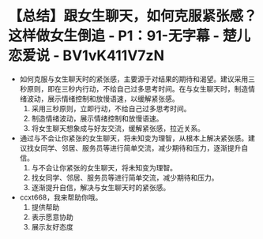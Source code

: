 # 【总结】跟女生聊天，如何克服紧张感？这样做女生倒追 - P1：91-无字幕 - 楚儿恋爱说 - BV1vK411V7zN

-   如何克服与女生聊天时的紧张感，主要源于对结果的期待和渴望。建议采用三秒原则，即在三秒内行动，不给自己过多思考时间。在与女生聊天时，制造情绪波动，展示情绪控制和放慢语速，以缓解紧张感。
    1.  采用三秒原则，立即行动，不给自己过多思考时间。
    2.  制造情绪波动，展示情绪控制和放慢语速。
    3.  将女生聊天想象成与好友交流，缓解紧张感，拉近关系。
-   通过与不会让你紧张的女生聊天，将未知变为理智，从根本上解决紧张感。建议找女同学、邻居、服务员等进行简单交流，减少期待和压力，逐渐提升自信。
    1.  与不会让你紧张的女生聊天，将未知变为理智。
    2.  找女同学、邻居、服务员等进行简单交流，减少期待和压力。
    3.  逐渐提升自信，解决与女生聊天时的紧张感。
-   ccxt668，我来帮助你哦。
    1.  提供帮助
    2.  表示愿意协助
    3.  展示友好态度